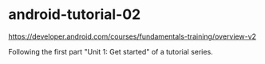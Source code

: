 # android-tutorial-02

https://developer.android.com/courses/fundamentals-training/overview-v2

Following the first part "Unit 1: Get started" of a tutorial series.
